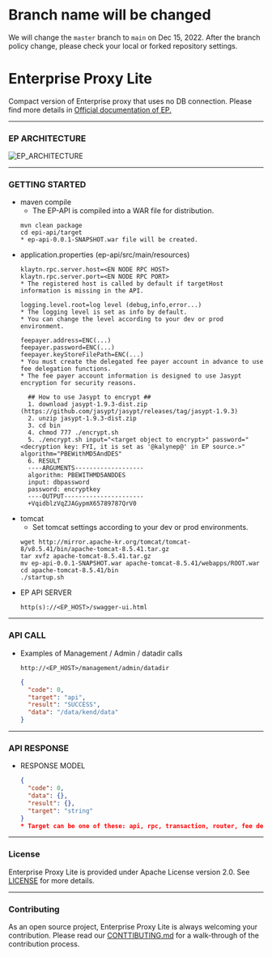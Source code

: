 # Branch name will be changed

We will change the `master` branch to `main` on Dec 15, 2022.
After the branch policy change, please check your local or forked repository settings.

# Enterprise Proxy Lite

Compact version of Enterprise proxy that uses no DB connection. Please find more details in [Official documentation of EP.](https://docs.klaytn.com/klaytn/enterprise_proxy)

---

### EP ARCHITECTURE
![EP_ARCHITECTURE](./img/EP.png)

---

### GETTING STARTED
- maven compile
  - The EP-API is compiled into a WAR file for distribution.
  ```shell
  mvn clean package
  cd epi-api/target
  * ep-api-0.0.1-SNAPSHOT.war file will be created.
  ```
- application.properties (ep-api/src/main/resources)
  ```shell
  klaytn.rpc.server.host=<EN NODE RPC HOST>
  klaytn.rpc.server.port=<EN NODE RPC PORT>
  * The registered host is called by default if targetHost information is missing in the API.
  ```
  ```shell
  logging.level.root=log level (debug,info,error...)
  * The logging level is set as info by default.
  * You can change the level according to your dev or prod environment.
  ```
  ```shell
  feepayer.address=ENC(...)
  feepayer.password=ENC(...)
  feepayer.keyStoreFilePath=ENC(...)
  * You must create the delegated fee payer account in advance to use fee delegation functions.
  * The fee payer account information is designed to use Jasypt encryption for security reasons.
  ```
  ```shell
    ## How to use Jasypt to encrypt ##
    1. download jasypt-1.9.3-dist.zip (https://github.com/jasypt/jasypt/releases/tag/jasypt-1.9.3)
    2. unzip jasypt-1.9.3-dist.zip
    3. cd bin
    4. chmod 777 ./encrypt.sh
    5. ./encrypt.sh input="<target object to encrypt>" password="<decryption key: FYI, it is set as '@kalynep@' in EP source.>" algorithm="PBEWithMD5AndDES"
    6. RESULT
    ----ARGUMENTS-------------------
    algorithm: PBEWITHMD5ANDDES
    input: dbpassword
    password: encryptkey
    ----OUTPUT----------------------
    +VqidblzVqZJAGypmX65789787QrV0
  ```
- tomcat
  - Set tomcat settings according to your dev or prod environments.
  ```shell
  wget http://mirror.apache-kr.org/tomcat/tomcat-8/v8.5.41/bin/apache-tomcat-8.5.41.tar.gz
  tar xvfz apache-tomcat-8.5.41.tar.gz
  mv ep-api-0.0.1-SNAPSHOT.war apache-tomcat-8.5.41/webapps/ROOT.war
  cd apache-tomcat-8.5.41/bin
  ./startup.sh
  ```
- EP API SERVER
  ```http
  http(s)://<EP_HOST>/swagger-ui.html

---

### API CALL
- Examples of Management / Admin / datadir calls
  ```http
  http://<EP_HOST>/management/admin/datadir
  ```
  ```json
  {
    "code": 0,
    "target": "api",
    "result": "SUCCESS",
    "data": "/data/kend/data"
  }
  ```
---

### API RESPONSE
- RESPONSE MODEL
  ```json
  {
    "code": 0,
    "data": {},
    "result": {},
    "target": "string"
  }
  * Target can be one of these: api, rpc, transaction, router, fee delegated.
  ```

---


### License

Enterprise Proxy Lite is provided under Apache License version 2.0. See [LICENSE](./LICENSE) for more details.

---


### Contributing

As an open source project, Enterprise Proxy Lite is always welcoming your contribution. Please read our [CONTTIBUTING.md](./CONTRIBUTING.md) for a walk-through of the contribution process.
